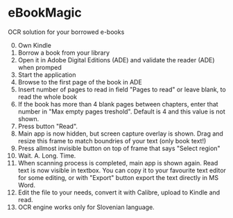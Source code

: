 # eBookMagic
OCR solution for your borrowed e-books

0. Own Kindle
1. Borrow a book from your library
2. Open it in Adobe Digital Editions (ADE) and validate the reader (ADE) when promped
3. Start the application
4. Browse to the first page of the book in ADE
5. Insert number of pages to read in field "Pages to read" or leave blank, to read the whole book
6. If the book has more than 4 blank pages between chapters, enter that number in "Max empty pages treshold". Default is 4 and this value is not shown.
7. Press button "Read".
8. Main app is now hidden, but screen capture overlay is shown. Drag and resize this frame to match boundries of your text (only book text!)
9. Press allmost invisible button on top of frame that says "Select region"
10. Wait. A. Long. Time.
11. When scanning process is completed, main app is shown again. Read text is now visible in textbox. You can copy it to your favourite text editor for some editing,
    or with "Export" button export the text directly in MS Word.
12. Edit the file to your needs, convert it with Calibre, upload to Kindle and read.
13. OCR engine works only for Slovenian language.

